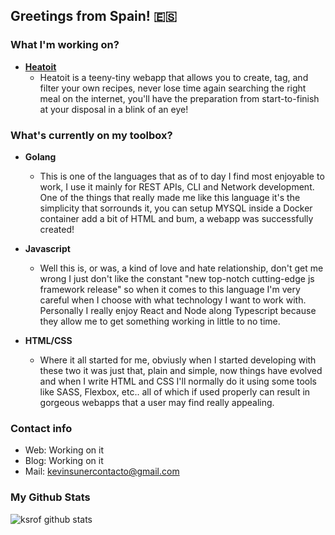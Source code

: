 ## Greetings from Spain! 🇪🇸

### What I'm working on?

- **[Heatoit](https://github.com/heatoit/)**
  - Heatoit is a teeny-tiny webapp that allows you to create, tag, and filter your own recipes, never lose time again searching the right meal on the internet, you'll have the preparation from start-to-finish at your disposal in a blink of an eye!

### What's currently on my toolbox?

- **Golang**
  - This is one of the languages that as of to day I find most enjoyable to work, I use it mainly for REST APIs, CLI and Network development. One of the things that really made me like this language it's the simplicity that sorrounds it, you can setup MYSQL inside a Docker container add a bit of HTML and bum, a webapp was successfully created!

- **Javascript**
  - Well this is, or was, a kind of love and hate relationship, don't get me wrong I just don't like the constant "new top-notch cutting-edge js framework release" so when it comes to this language I'm very careful when I choose with what technology I want to work with. Personally I really enjoy React and Node along Typescript because they allow me to get something working in little to no time.

- **HTML/CSS**
  - Where it all started for me, obviusly when I started developing with these two it was just that, plain and simple, now things have evolved and when I write HTML and CSS I'll normally do it using some tools like SASS, Flexbox, etc.. all of which if used properly can result in gorgeous webapps that a user may find really appealing. 

### Contact info

- Web: Working on it
- Blog: Working on it
- Mail: kevinsunercontacto@gmail.com

### My Github Stats
![ksrof github stats](https://github-readme-stats.vercel.app/api?username=ksrof&count_private=false&hide_title=true)

